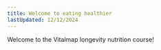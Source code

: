 ```yaml
---
title: Welcome to eating healthier
lastUpdated: 12/12/2024
---
```

Welcome to the Vitalmap longevity nutrition course!